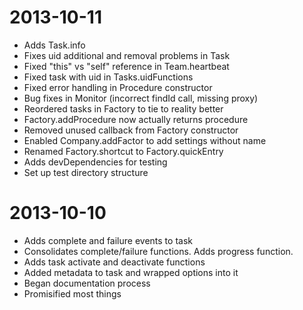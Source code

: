 
2013-10-11
==================
* Adds Task.info
* Fixes uid additional and removal problems in Task
* Fixed "this" vs "self" reference in Team.heartbeat
* Fixed task with uid in Tasks.uidFunctions
* Fixed error handling in Procedure constructor
* Bug fixes in Monitor (incorrect findId call, missing proxy)
* Reordered tasks in Factory to tie to reality better
* Factory.addProcedure now actually returns procedure
* Removed unused callback from Factory constructor
* Enabled Company.addFactor to add settings without name
* Renamed Factory.shortcut to Factory.quickEntry
* Adds devDependencies for testing
* Set up test directory structure


2013-10-10
==================
* Adds complete and failure events to task
* Consolidates complete/failure functions. Adds progress function.
* Adds task activate and deactivate functions
* Added metadata to task and wrapped options into it
* Began documentation process
* Promisified most things
